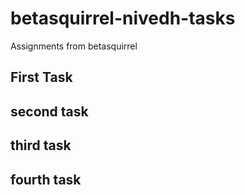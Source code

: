 # betasquirrel-nivedh-tasks

Assignments from betasquirrel

## First Task

## second task

## third task

## fourth task
